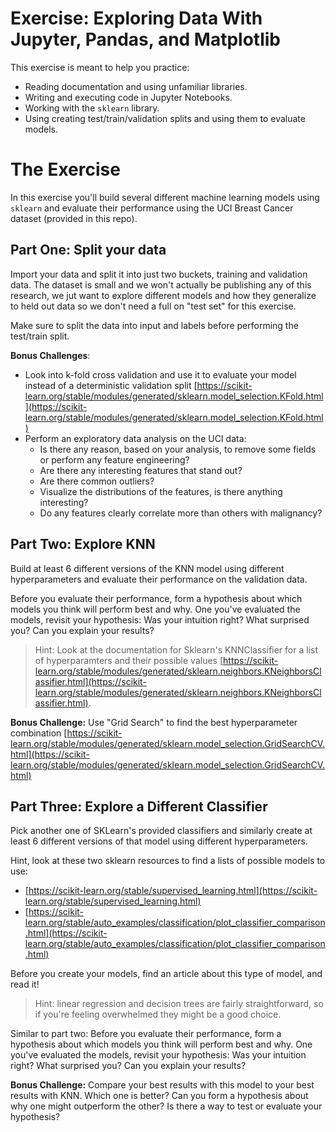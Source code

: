 # Exercise: Exploring Data With Jupyter, Pandas, and Matplotlib

This exercise is meant to help you practice:

* Reading documentation and using unfamiliar libraries.
* Writing and executing code in Jupyter Notebooks.
* Working with the `sklearn` library.
* Using creating test/train/validation splits and using them to evaluate models.

# The Exercise

In this exercise you'll build several different machine learning models using `sklearn` and evaluate their performance using the UCI Breast Cancer dataset (provided in this repo).

## Part One: Split your data

Import your data and split it into just two buckets, training and validation data. The dataset is small and we won't actually be publishing any of this research, we jut want to explore different models and how they generalize to held out data so we don't need a full on "test set" for this exercise.

Make sure to split the data into input and labels before performing the test/train split. 

**Bonus Challenges**: 

* Look into k-fold cross validation and use it to evaluate your model instead of a deterministic validation split [https://scikit-learn.org/stable/modules/generated/sklearn.model_selection.KFold.html](https://scikit-learn.org/stable/modules/generated/sklearn.model_selection.KFold.html)
* Perform an exploratory data analysis on the UCI data:
    * Is there any reason, based on your analysis, to remove some fields or perform any feature engineering?
    * Are there any interesting features that stand out?
    * Are there common outliers?
    * Visualize the distributions of the features, is there anything interesting?
    * Do any features clearly correlate more than others with malignancy?

## Part Two: Explore KNN

Build at least 6 different versions of the KNN model using different hyperparameters and evaluate their performance on the validation data. 

Before you evaluate their performance, form a hypothesis about which models you think will perform best and why. One you've evaluated the models, revisit your hypothesis: Was your intuition right? What surprised you? Can you explain your results?

> Hint: Look at the documentation for Sklearn's KNNClassifier for a list of hyperparamters and their possible values [https://scikit-learn.org/stable/modules/generated/sklearn.neighbors.KNeighborsClassifier.html](https://scikit-learn.org/stable/modules/generated/sklearn.neighbors.KNeighborsClassifier.html).

**Bonus Challenge:** Use "Grid Search" to find the best hyperparameter combination [https://scikit-learn.org/stable/modules/generated/sklearn.model_selection.GridSearchCV.html](https://scikit-learn.org/stable/modules/generated/sklearn.model_selection.GridSearchCV.html)

## Part Three: Explore a Different Classifier

Pick another one of SKLearn's provided classifiers and similarly create at least 6 different versions of that model using different hyperparameters.

Hint, look at these two sklearn resources to find a lists of possible models to use:

* [https://scikit-learn.org/stable/supervised_learning.html](https://scikit-learn.org/stable/supervised_learning.html)
* [https://scikit-learn.org/stable/auto_examples/classification/plot_classifier_comparison.html](https://scikit-learn.org/stable/auto_examples/classification/plot_classifier_comparison.html)

Before you create your models, find an article about this type of model, and read it!

> Hint: linear regression and decision trees are fairly straightforward, so if you're feeling overwhelmed they might be a good choice.

Similar to part two: Before you evaluate their performance, form a hypothesis about which models you think will perform best and why. One you've evaluated the models, revisit your hypothesis: Was your intuition right? What surprised you? Can you explain your results?

**Bonus Challenge:** Compare your best results with this model to your best results with KNN. Which one is better? Can you form a hypothesis about why one might outperform the other? Is there a way to test or evaluate your hypothesis?